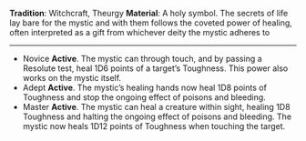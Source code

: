 **Tradition**: Witchcraft, Theurgy
**Material**: A holy symbol. 
The secrets of life lay bare for the mystic and with them follows the coveted power of healing, often interpreted as a gift from whichever deity the mystic adheres to

---
- Novice **Active**. The mystic can through touch, and by passing a Resolute test, heal 1D6 points of a target’s Toughness. This power also works on the mystic itself.
- Adept **Active**. The mystic’s healing hands now heal 1D8 points of Toughness and stop the ongoing effect of poisons and bleeding.
- Master **Active**. The mystic can heal a creature within sight, healing 1D8 Toughness and halting the ongoing effect of poisons and bleeding. The mystic now heals 1D12 points of Toughness when touching the target.